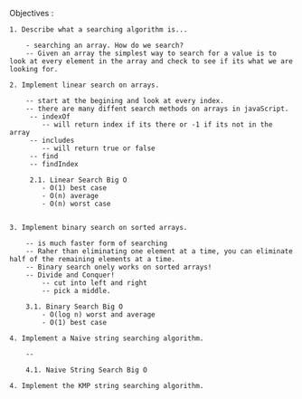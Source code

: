Objectives :

    1. Describe what a searching algorithm is...
        
        - searching an array. How do we search?
        -- Given an array the simplest way to search for a value is to look at every element in the array and check to see if its what we are looking for. 

    2. Implement linear search on arrays.

        -- start at the begining and look at every index.
        -- there are many diffent search methods on arrays in javaScript.
         -- indexOf
            -- will return index if its there or -1 if its not in the array
         -- includes
            -- will return true or false
         -- find
         -- findIndex
         
         2.1. Linear Search Big O
            - O(1) best case
            - O(n) average
            - O(n) worst case


    3. Implement binary search on sorted arrays.

        -- is much faster form of searching
        -- Raher than eliminating one element at a time, you can eliminate half of the remaining elements at a time.
        -- Binary search onely works on sorted arrays! 
        -- Divide and Conquer!
            -- cut into left and right
            -- pick a middle. 
            
        3.1. Binary Search Big O
            - O(log n) worst and average
            - O(1) best case

    4. Implement a Naive string searching algorithm.

        -- 

        4.1. Naive String Search Big O

    4. Implement the KMP string searching algorithm.